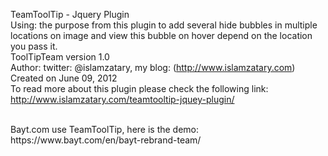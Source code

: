 TeamToolTip - Jquery Plugin <br />
Using: the purpose from this plugin to add several hide bubbles in multiple locations on image and view this bubble on hover depend on the location you pass it.<br />
ToolTipTeam version 1.0<br />
Author: twitter: @islamzatary, my blog: (http://www.islamzatary.com)<br />
Created on June 09, 2012<br />
To read more about this plugin please check the following link:
http://www.islamzatary.com/teamtooltip-jquey-plugin/

<br />
Bayt.com use TeamToolTip, here is the demo:
<br />
https://www.bayt.com/en/bayt-rebrand-team/




